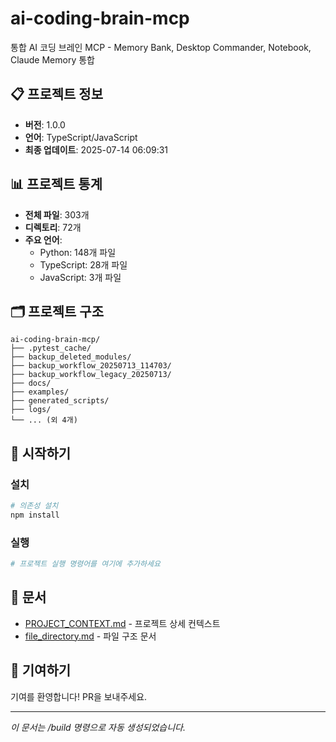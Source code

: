 # ai-coding-brain-mcp

통합 AI 코딩 브레인 MCP - Memory Bank, Desktop Commander, Notebook, Claude Memory 통합

## 📋 프로젝트 정보

- **버전**: 1.0.0
- **언어**: TypeScript/JavaScript
- **최종 업데이트**: 2025-07-14 06:09:31

## 📊 프로젝트 통계

- **전체 파일**: 303개
- **디렉토리**: 72개
- **주요 언어**:
  - Python: 148개 파일
  - TypeScript: 28개 파일
  - JavaScript: 3개 파일

## 🗂️ 프로젝트 구조

```
ai-coding-brain-mcp/
├── .pytest_cache/
├── backup_deleted_modules/
├── backup_workflow_20250713_114703/
├── backup_workflow_legacy_20250713/
├── docs/
├── examples/
├── generated_scripts/
├── logs/
└── ... (외 4개)
```

## 🚀 시작하기

### 설치

```bash
# 의존성 설치
npm install
```

### 실행

```bash
# 프로젝트 실행 명령어를 여기에 추가하세요
```

## 📖 문서

- [PROJECT_CONTEXT.md](./PROJECT_CONTEXT.md) - 프로젝트 상세 컨텍스트
- [file_directory.md](./file_directory.md) - 파일 구조 문서

## 🤝 기여하기

기여를 환영합니다! PR을 보내주세요.

---
*이 문서는 /build 명령으로 자동 생성되었습니다.*

